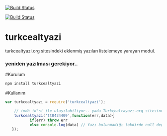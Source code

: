 [![Build Status](http://img.shields.io/travis/ayhankuru/turkcealtyazi.svg?style=flat-square)](https://travis-ci.org/ayhankuru/turkcealtyazi)


[![Build Status](https://img.shields.io/david/ayhankuru/turkcealtyazi.svg?style=flat-square)](https://david-dm.org/ayhankuru/turkcealtyazi)





# turkcealtyazi

turkcealtyazi.org sitesindeki eklenmiş yazıları listelemeye yarayan modul.

### yeniden yazılması gerekiyor..
#Kurulum
```Bash
npm install turkcealtyazi

```
#Kullanım

```js
var turkcealtyazi = require('turkcealtyazi');
```

```js
    // imdb id'si ile ulaşılabiliyor.. yada Turkçealtayazı.org sitesindeki id ile
    turkcealtyazi('tt0434409',function(err,data){
           if(err) throw err
           else console.log(data) // Yazı bulunmadığı takdirde null değeri döner..
   });
```



